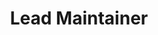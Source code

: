 ---
_id: 9bow
name: 박정환
title: Lead Maintainer
team: CoC, PyTorchKorea
link_github: https://github.com/9bow
link_linkedin:
link_twitter:
link_facebook:
link_instagram:
link_youtube:
link_homepage:
---